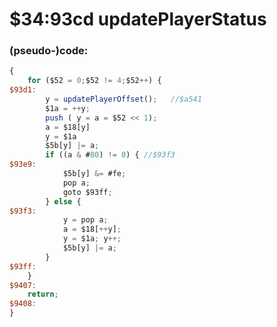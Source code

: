 ﻿
# $34:93cd updatePlayerStatus



### (pseudo-)code:
```js
{
	for ($52 = 0;$52 != 4;$52++) {
$93d1:
		y = updatePlayerOffset();	//$a541
		$1a = ++y;
		push ( y = a = $52 << 1);
		a = $18[y]
		y = $1a
		$5b[y] |= a;
		if ((a & #80) != 0) { //$93f3
$93e9:
			$5b[y] &= #fe;
			pop a;
			goto $93ff;
		} else {
$93f3:
			y = pop a;
			a = $18[++y];
			y = $1a; y++;
			$5b[y] |= a;
		}
$93ff:
	}
$9407:
	return;
$9408:
}
```




